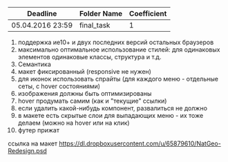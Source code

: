 ﻿Deadline         | Folder Name    | Coefficient
-----------------|----------------|---------------
05.04.2016 23:59 | final_task     | 1


1. поддержка ие10+ и двух последних версий остальных браузеров
2. максимально оптимальное использование стилей: для одинаковых элементов одинаковые классы, структура и т.д.
3. Семантика
4. макет фиксированный (responsive не нужен)
5. для иконок использовать спрайты (для каждого меню - отдельные сеты, с hover состояниями)
6. изображения должны быть оптимизированы
7. hover продумать самим (как и "текущие" ссылки)
8. если удалить какой-нибудь компонент, развалиться не должно
9. в макете есть скрытые слои для выпадающих меню - их тоже делаем (можно на hover или на клик)
10. футер прижат


ссылка на макет
https://dl.dropboxusercontent.com/u/65879610/NatGeo-Redesign.psd
